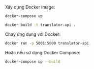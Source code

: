 Xây dựng Docker image:

```bash
docker-compose up
```

```bash
docker build -t translator-api .
```

Chạy ứng dụng với Docker:

```bash
docker run -p 5001:5000 translator-api
```

Hoặc nếu sử dụng Docker Compose:

```bash
docker-compose up --build
```
